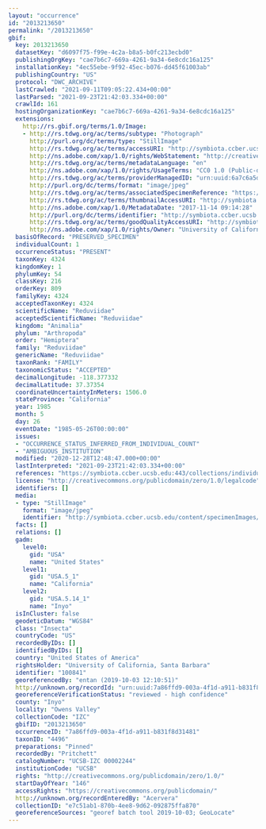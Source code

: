 ```yaml
---
layout: "occurrence"
id: "2013213650"
permalink: "/2013213650"
gbif:
  key: 2013213650
  datasetKey: "d6097f75-f99e-4c2a-b8a5-b0fc213ecbd0"
  publishingOrgKey: "cae7b6c7-669a-4261-9a34-6e8cdc16a125"
  installationKey: "4ec55ebe-9f92-45ec-b076-dd45f61003ab"
  publishingCountry: "US"
  protocol: "DWC_ARCHIVE"
  lastCrawled: "2021-09-11T09:05:22.434+00:00"
  lastParsed: "2021-09-23T21:42:03.334+00:00"
  crawlId: 161
  hostingOrganizationKey: "cae7b6c7-669a-4261-9a34-6e8cdc16a125"
  extensions:
    http://rs.gbif.org/terms/1.0/Image:
    - http://rs.tdwg.org/ac/terms/subtype: "Photograph"
      http://purl.org/dc/terms/type: "StillImage"
      http://rs.tdwg.org/ac/terms/accessURI: "http://symbiota.ccber.ucsb.edu/content/specimenImages/UCSB_IZC/UCSB-IZC00002/UCSB-IZC_00002244_lg.jpg"
      http://ns.adobe.com/xap/1.0/rights/WebStatement: "http://creativecommons.org/publicdomain/zero/1.0/"
      http://rs.tdwg.org/ac/terms/metadataLanguage: "en"
      http://ns.adobe.com/xap/1.0/rights/UsageTerms: "CC0 1.0 (Public-domain)"
      http://rs.tdwg.org/ac/terms/providerManagedID: "urn:uuid:6a7c6a5d-d58f-48bb-ad91-b708a1b902eb"
      http://purl.org/dc/terms/format: "image/jpeg"
      http://rs.tdwg.org/ac/terms/associatedSpecimenReference: "https://symbiota.ccber.ucsb.edu:443/collections/individual/index.php?occid=100841"
      http://rs.tdwg.org/ac/terms/thumbnailAccessURI: "http://symbiota.ccber.ucsb.edu/content/specimenImages/UCSB_IZC/UCSB-IZC00002/UCSB-IZC_00002244_tn.jpg"
      http://ns.adobe.com/xap/1.0/MetadataDate: "2017-11-14 09:14:28"
      http://purl.org/dc/terms/identifier: "http://symbiota.ccber.ucsb.edu/content/specimenImages/UCSB_IZC/UCSB-IZC00002/UCSB-IZC_00002244_lg.jpg"
      http://rs.tdwg.org/ac/terms/goodQualityAccessURI: "http://symbiota.ccber.ucsb.edu/content/specimenImages/UCSB_IZC/UCSB-IZC00002/UCSB-IZC_00002244.jpg"
      http://ns.adobe.com/xap/1.0/rights/Owner: "University of California, Santa Barbara"
  basisOfRecord: "PRESERVED_SPECIMEN"
  individualCount: 1
  occurrenceStatus: "PRESENT"
  taxonKey: 4324
  kingdomKey: 1
  phylumKey: 54
  classKey: 216
  orderKey: 809
  familyKey: 4324
  acceptedTaxonKey: 4324
  scientificName: "Reduviidae"
  acceptedScientificName: "Reduviidae"
  kingdom: "Animalia"
  phylum: "Arthropoda"
  order: "Hemiptera"
  family: "Reduviidae"
  genericName: "Reduviidae"
  taxonRank: "FAMILY"
  taxonomicStatus: "ACCEPTED"
  decimalLongitude: -118.377332
  decimalLatitude: 37.37354
  coordinateUncertaintyInMeters: 1506.0
  stateProvince: "California"
  year: 1985
  month: 5
  day: 26
  eventDate: "1985-05-26T00:00:00"
  issues:
  - "OCCURRENCE_STATUS_INFERRED_FROM_INDIVIDUAL_COUNT"
  - "AMBIGUOUS_INSTITUTION"
  modified: "2020-12-28T12:48:47.000+00:00"
  lastInterpreted: "2021-09-23T21:42:03.334+00:00"
  references: "https://symbiota.ccber.ucsb.edu:443/collections/individual/index.php?occid=100841"
  license: "http://creativecommons.org/publicdomain/zero/1.0/legalcode"
  identifiers: []
  media:
  - type: "StillImage"
    format: "image/jpeg"
    identifier: "http://symbiota.ccber.ucsb.edu/content/specimenImages/UCSB_IZC/UCSB-IZC00002/UCSB-IZC_00002244_lg.jpg"
  facts: []
  relations: []
  gadm:
    level0:
      gid: "USA"
      name: "United States"
    level1:
      gid: "USA.5_1"
      name: "California"
    level2:
      gid: "USA.5.14_1"
      name: "Inyo"
  isInCluster: false
  geodeticDatum: "WGS84"
  class: "Insecta"
  countryCode: "US"
  recordedByIDs: []
  identifiedByIDs: []
  country: "United States of America"
  rightsHolder: "University of California, Santa Barbara"
  identifier: "100841"
  georeferencedBy: "entan (2019-10-03 12:10:51)"
  http://unknown.org/recordId: "urn:uuid:7a86ffd9-003a-4f1d-a911-b831f8d31481"
  georeferenceVerificationStatus: "reviewed - high confidence"
  county: "Inyo"
  locality: "Owens Valley"
  collectionCode: "IZC"
  gbifID: "2013213650"
  occurrenceID: "7a86ffd9-003a-4f1d-a911-b831f8d31481"
  taxonID: "4496"
  preparations: "Pinned"
  recordedBy: "Pritchett"
  catalogNumber: "UCSB-IZC 00002244"
  institutionCode: "UCSB"
  rights: "http://creativecommons.org/publicdomain/zero/1.0/"
  startDayOfYear: "146"
  accessRights: "https://creativecommons.org/publicdomain/"
  http://unknown.org/recordEnteredBy: "Acervera"
  collectionID: "e7c51ab1-870b-4ee8-9d62-092875ffa870"
  georeferenceSources: "georef batch tool 2019-10-03; GeoLocate"
---
```

